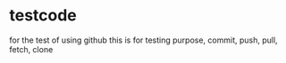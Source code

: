 # testcode
for the test of using github
this is for testing purpose,  commit, push, pull, fetch, clone

